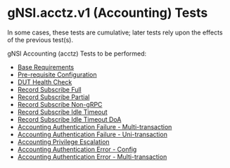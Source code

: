 # gNSI.acctz.v1 (Accounting) Tests

In some cases, these tests are cumulative; later tests rely upon the effects
of the previous test(s).

gNSI Accounting (acctz) Tests to be performed:

- [Base Requirements](baseline)
- [Pre-requisite Configuration](prerequisite)
- [DUT Health Check](Health)
- [Record Subscribe Full](RecordSubscribeFull)
- [Record Subscribe Partial](RecordSubscribePartial)
- [Record Subscribe Non-gRPC](RecordSubscribeNongrpc)
- [Record Subscribe Idle Timeout](RecordSubscribeIdleTimeout/)
- [Record Subscribe Idle Timeout DoA](RecordSubscribeIdleTimeoutDoA/)
- [Accounting Authentication Failure - Multi-transaction](AccountingAuthenFailMulti/)
- [Accounting Authentication Failure - Uni-transaction](AccountingAuthenFailUni/)
- [Accounting Privilege Escalation](AccountingPrivEscalation/)
- [Accounting Authentication Error - Config](AccountingAuthenErrorConfig/)
- [Accounting Authentication Error - Multi-transaction](AccountingAuthenErrorMulti/)
